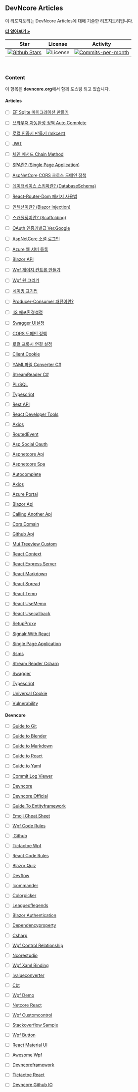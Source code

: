 ## DevNcore Articles

이 리포지토리는 DevNcore Articles에 대해 기술한 리포지토리입니다. <br />

<a href="https://github.com/devncore/devncore"><strong>더 알아보기 »</strong></a>
 
| Star | License | Activity |
|:----:|:-------:|:--------:|
| <a href="https://github.com/devncore/docs/stargazers"><img src="https://img.shields.io/github/stars/devncore/docs" alt="Github Stars"></a> | <img src="https://img.shields.io/github/license/devncore/docs" alt="License"> | <a href="https://github.com/devncore/docs/pulse"><img src="https://img.shields.io/github/commit-activity/m/devncore/docs" alt="Commits-per-month"></a> |

<br />

### Content
이 항목은 **devncore.org**에서 함께 포스팅 되고 있습니다.

#### Articles
- [ ] [EF Sqlite 마이그레이션 만들기](articles/entityframework-sqlite.md)
- [ ] [브라우저 자동완성 정책 Auto Complete](articles/autocomplete.md)
- [ ] [로컬 인증서 만들기 (mkcert)](/articles/mkcert.md)
- [ ] [JWT](articles/csharp-jwt-token.md)
- [ ] [체인 메서드 Chain Method](articles/chainmethod.md)
- [ ] [SPA란? (Single Page Application)](articles/single-page-application.md)
- [ ] [AspNetCore CORS 크로스 도메인 정책](articles/allow-cors-for-aspnetcore.md)
- [ ] [데이터베이스 스키마란? (DatabaseSchema)](articles/database-schema.md)
- [ ] [React-Router-Dom 패키지 사용법](articles/react-router-dom.md)
- [ ] [인젝션이란? (Blazor Injection)](articles/blazor-injection.md)
- [ ] [스캐폴딩이란? (Scaffolding)](articles/scaffolding.md)
- [ ] [OAuth 인증키발급 Ver.Google](articles/oauth-google.md)
- [ ] [AspNetCore 소셜 로그인](articles/asp-social-oauth.md)
- [ ] [Azure 웹 서버 등록](articles/azure-portal.md)
- [ ] [Blazor API](articles/blazor-api.md)
- [ ] [Wpf 게이지 컨트롤 만들기](articles/wpf-gauge-control.md)
- [ ] [Wpf 원 그리기](articles/wpf-circle.md)
- [ ] [네이밍 표기법](articles/naming.md)
- [ ] [Producer-Consumer 패턴이란?](articles/producer-consumer.md)
- [ ] [IIS 배포환경설정](articles/iis-deployment.md)
- [ ] [Swagger UI설정](articles/swagger-ui.md)
- [ ] [CORS 도메인 정책](articles/cors-domain.md) 
- [ ] [로컬 프록시 연결 설정](articles/local-proxy.md) 
- [ ] [Client Cookie](articles/client-cookie.md)
- [ ] [YAML파일 Converter C#](articles/yaml-converter.md)
- [ ] [StreamReader C#](articles/stream-reader-csharp.md)
- [ ] [PL/SQL](articles/plsql.md)
- [ ] [Typescript](articles/typescript.md)
- [ ] [Rest API](articles/rest-api.md)
- [ ] [React Developer Tools](articles/react-developer-tools.md)
- [ ] [Axios](articles/axios.md)
- [ ] [RoutedEvent](articles/routedevent.md)
- [ ] [Asp Social Oauth](https://github.com/devncore/docs/blob/main/articles/asp-social-oauth.md)
- [ ] [Aspnetcore Api](https://github.com/devncore/docs/blob/main/articles/aspnetcore-api.md)
- [ ] [Aspnetcore Spa](https://github.com/devncore/docs/blob/main/articles/aspnetcore-spa.md)
- [ ] [Autocomplete](https://github.com/devncore/docs/blob/main/articles/autocomplete.md)
- [ ] [Axios](https://github.com/devncore/docs/blob/main/articles/axios.md)
- [ ] [Azure Portal](https://github.com/devncore/docs/blob/main/articles/azure-portal.md)
- [ ] [Blazor Api](https://github.com/devncore/docs/blob/main/articles/blazor-api.md)
- [ ] [Calling Another Api](https://github.com/devncore/docs/blob/main/articles/calling-another-api.md)
- [ ] [Cors Domain](https://github.com/devncore/docs/blob/main/articles/cors-domain.md)
- [ ] [Github Api](https://github.com/devncore/docs/blob/main/articles/github-api.md)
- [ ] [Mui Treeview Custom](https://github.com/devncore/docs/blob/main/articles/mui-treeview-custom.md)
- [ ] [React Context](https://github.com/devncore/docs/blob/main/articles/react-context.md)
- [ ] [React Express Server](https://github.com/devncore/docs/blob/main/articles/react-express-server.md)
- [ ] [React Markdown](https://github.com/devncore/docs/blob/main/articles/react-markdown.md)
- [ ] [React Spread](https://github.com/devncore/docs/blob/main/articles/react-spread.md)
- [ ] [React Temp](https://github.com/devncore/docs/blob/main/articles/react-temp.md)
- [ ] [React UseMemo](https://github.com/devncore/docs/blob/main/articles/react-useMemo.md)
- [ ] [React Usecallback](https://github.com/devncore/docs/blob/main/articles/react-usecallback.md)
- [ ] [SetupProxy](https://github.com/devncore/docs/blob/main/articles/setupProxy.md)
- [ ] [Signalr With React](https://github.com/devncore/docs/blob/main/articles/signalr-with-react.md)
- [ ] [Single Page Application](https://github.com/devncore/docs/blob/main/articles/single-page-application.md)
- [ ] [Ssms](https://github.com/devncore/docs/blob/main/articles/ssms.md)
- [ ] [Stream Reader Csharp](https://github.com/devncore/docs/blob/main/articles/stream-reader-csharp.md)
- [ ] [Swagger](https://github.com/devncore/docs/blob/main/articles/swagger.md)
- [ ] [Typescript](https://github.com/devncore/docs/blob/main/articles/typescript.md)
- [ ] [Universal Cookie](https://github.com/devncore/docs/blob/main/articles/universal-cookie.md)
- [ ] [Vulnerability](https://github.com/devncore/docs/blob/main/articles/vulnerability.md)



#### Devncore
- [ ] [Guide to Git](https://github.com/devncore/guide-to-git)
- [ ] [Guide to Blender](https://github.com/devncore/guide-to-blender)
- [ ] [Guide to Markdown](https://github.com/devncore/guide-to-markdown)
- [ ] [Guide to React](https://github.com/devncore/guide-to-react)
- [ ] [Guide to Yaml](https://github.com/devncore/guide-to-yaml)
- [ ] [Commit Log Viewer](https://github.com/devncore/commit-log-viewer)
- [ ] [Devncore](https://github.com/devncore/devncore)
- [ ] [Devncore Official](https://github.com/devncore/devncore-official)
- [ ] [Guide To Entityframework](https://github.com/devncore/guide-to-entityframework)
- [ ] [Emoji Cheat Sheet](https://github.com/devncore/emoji-cheat-sheet)
- [ ] [Wpf Code Rules](https://github.com/devncore/wpf-code-rules)
- [ ] [.Github](https://github.com/devncore/.github)
- [ ] [Tictactoe Wpf](https://github.com/devncore/tictactoe-wpf)
- [ ] [React Code Rules](https://github.com/devncore/react-code-rules)
- [ ] [Blazor Quiz](https://github.com/devncore/blazor-quiz)
- [ ] [Devflow](https://github.com/devncore/devflow)
- [ ] [Icommander](https://github.com/devncore/icommander)
- [ ] [Colorpicker](https://github.com/devncore/colorpicker)
- [ ] [Leagueoflegends](https://github.com/devncore/leagueoflegends)
- [ ] [Blazor Authentication](https://github.com/devncore/blazor-authentication)
- [ ] [Dependencyproperty](https://github.com/devncore/dependencyproperty)
- [ ] [Csharp](https://github.com/devncore/csharp)
- [ ] [Wpf Control Relationship](https://github.com/devncore/wpf-control-relationship)
- [ ] [Ncorestudio](https://github.com/devncore/ncorestudio)
- [ ] [Wpf Xaml Binding](https://github.com/devncore/wpf-xaml-binding)
- [ ] [Ivalueconverter](https://github.com/devncore/ivalueconverter)
- [ ] [Cbt](https://github.com/devncore/cbt)
- [ ] [Wpf Demo](https://github.com/devncore/wpf-demo)
- [ ] [Netcore React](https://github.com/devncore/netcore-react)
- [ ] [Wpf Customcontrol](https://github.com/devncore/wpf-customcontrol)
- [ ] [Stackoverflow Sample](https://github.com/devncore/stackoverflow-sample)
- [ ] [Wpf Button](https://github.com/devncore/wpf-button)
- [ ] [React Material UI](https://github.com/devncore/react-material-ui)
- [ ] [Awesome Wpf](https://github.com/devncore/awesome-wpf)
- [ ] [Devncoreframework](https://github.com/devncore/devncoreframework)
- [ ] [Tictactoe React](https://github.com/devncore/tictactoe-react)
- [ ] [Devncore Github IO](https://github.com/devncore/devncore.github.io)


